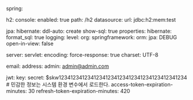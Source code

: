spring:

h2:
console:
enabled: true
path: /h2
datasource:
url: jdbc:h2:mem:test

jpa:
hibernate:
ddl-auto: create
show-sql: true
properties:
hibernate:
format_sql: true
logging:
level:
org:
springframework:
orm:
jpa: DEBUG
open-in-view: false

server:
servlet:
encoding:
force-response: true
charset: UTF-8

email:
address:
admin: admin@admin.com

jwt:
key:
secret: $skw12341234123412341234123412341234123412341234               # 민감한 정보는 시스템 환경 변수에서 로드한다.
access-token-expiration-minutes: 30
refresh-token-expiration-minutes: 420